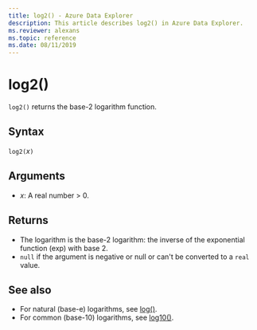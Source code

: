 ```yaml
---
title: log2() - Azure Data Explorer
description: This article describes log2() in Azure Data Explorer.
ms.reviewer: alexans
ms.topic: reference
ms.date: 08/11/2019
---
```

# log2()

`log2()` returns the base-2 logarithm function.  

## Syntax

`log2(`*x*`)`

## Arguments

* *x*: A real number > 0.

## Returns

* The logarithm is the base-2 logarithm: the inverse of the exponential function (exp) with base 2.
* `null` if the argument is negative or null or can't be converted to a `real` value. 

## See also

* For natural (base-e) logarithms, see [log()](log-function.md).
* For common (base-10) logarithms, see [log10()](log10-function.md).